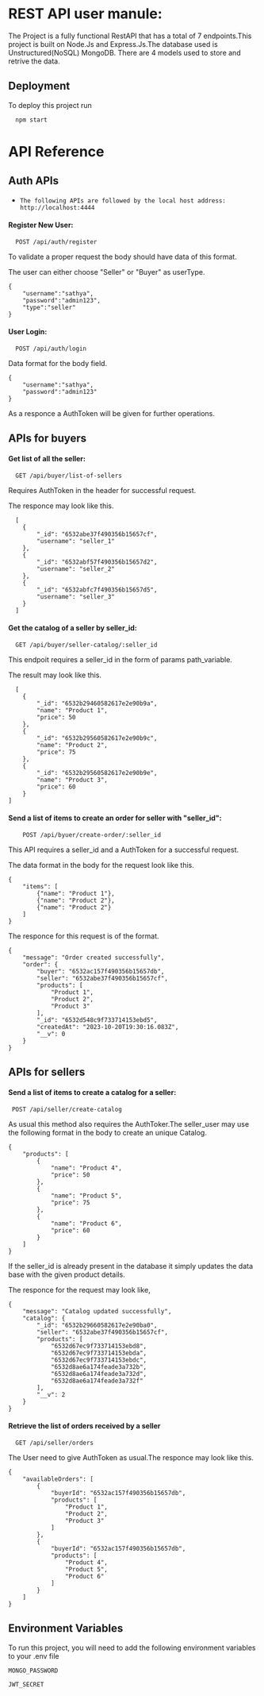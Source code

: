 
# REST API user manule:

The Project is a fully functional RestAPI that has a total of 7 endpoints.This project is built on Node.Js and Express.Js.The database used is Unstructured(NoSQL) MongoDB. There are 4 models used to store and retrive the data.


## Deployment

To deploy this project run

```bash
  npm start
```


# API Reference

## Auth APIs

* ``The following APIs are followed by the local host address: http://localhost:4444``

#### Register New User:

```http
  POST /api/auth/register
```

To validate a proper request the body should have data of this format.

The user can either choose "Seller" or "Buyer" as userType.

```
{
	"username":"sathya",
    "password":"admin123",
    "type":"seller"
}
```


#### User Login:

```http
  POST /api/auth/login
```

Data format for the body field.

```
{
    "username":"sathya",
    "password":"admin123"
}
```
As a responce a AuthToken will be given for further operations.

## APIs for buyers

#### Get list of all the seller:

```
  GET /api/buyer/list-of-sellers
```
Requires AuthToken in the header for successful request.

The responce may look like this.

```
  [
    {
        "_id": "6532abe37f490356b15657cf",
        "username": "seller_1"
    },
    {
        "_id": "6532abf57f490356b15657d2",
        "username": "seller_2"
    },
    {
        "_id": "6532abfc7f490356b15657d5",
        "username": "seller_3"
    }
  ]
```
#### Get the catalog of a seller by seller_id:

```
  GET /api/buyer/seller-catalog/:seller_id
```
This endpoit requires a seller_id in the form of params path_variable.

The result may look like this.

```
  [
    {
        "_id": "6532b29460582617e2e90b9a",
        "name": "Product 1",
        "price": 50
    },
    {
        "_id": "6532b29560582617e2e90b9c",
        "name": "Product 2",
        "price": 75
    },
    {
        "_id": "6532b29560582617e2e90b9e",
        "name": "Product 3",
        "price": 60
    }
]
```
#### Send a list of items to create an order for seller with "seller_id":

```
    POST /api/byuer/create-order/:seller_id
```

This API requires a seller_id and a AuthToken for a successful request.

The data format in the body for the request look like this.

```
{
    "items": [
        {"name": "Product 1"},
        {"name": "Product 2"},
        {"name": "Product 2"}
    ]
}

```

The responce for this request is of the format.

```
{
    "message": "Order created successfully",
    "order": {
        "buyer": "6532ac157f490356b15657db",
        "seller": "6532abe37f490356b15657cf",
        "products": [
            "Product 1",
            "Product 2",
            "Product 3"
        ],
        "_id": "6532d548c9f733714153ebd5",
        "createdAt": "2023-10-20T19:30:16.083Z",
        "__v": 0
    }
}
```

## APIs for sellers

#### Send a list of items to create a catalog for a seller:

```
 POST /api/seller/create-catalog
```

As usual this method also requires the AuthToker.The seller_user may use the following format in the body to create an unique Catalog.

```
{
    "products": [
        {
            "name": "Product 4",
            "price": 50
        },
        {
            "name": "Product 5",
            "price": 75
        },
        {
            "name": "Product 6",
            "price": 60
        }
    ]
}
```
If the seller_id is already present in the database it simply updates the data base with the given product details.

The responce for the request may look like,

```
{
    "message": "Catalog updated successfully",
    "catalog": {
        "_id": "6532b29660582617e2e90ba0",
        "seller": "6532abe37f490356b15657cf",
        "products": [
            "6532d67ec9f733714153ebd8",
            "6532d67ec9f733714153ebda",
            "6532d67ec9f733714153ebdc",
            "6532d8ae6a174feade3a732b",
            "6532d8ae6a174feade3a732d",
            "6532d8ae6a174feade3a732f"
        ],
        "__v": 2
    }
}
```
#### Retrieve the list of orders received by a seller

```
  GET /api/seller/orders
```
The User need to give AuthToken as usual.The responce may look like this.

```
{
    "availableOrders": [
        {
            "buyerId": "6532ac157f490356b15657db",
            "products": [
                "Product 1",
                "Product 2",
                "Product 3"
            ]
        },
        {
            "buyerId": "6532ac157f490356b15657db",
            "products": [
                "Product 4",
                "Product 5",
                "Product 6"
            ]
        }
    ]
}
```


## Environment Variables

To run this project, you will need to add the following environment variables to your .env file

`MONGO_PASSWORD`

`JWT_SECRET`

